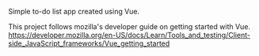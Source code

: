 Simple to-do list app created using Vue.

This project follows mozilla's developer guide on getting started with Vue.
https://developer.mozilla.org/en-US/docs/Learn/Tools_and_testing/Client-side_JavaScript_frameworks/Vue_getting_started